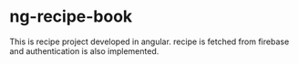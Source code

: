 # ng-recipe-book
This is recipe project developed in angular. recipe is fetched from firebase and authentication is also implemented.
